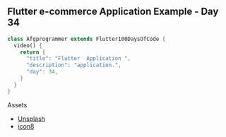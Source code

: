 ## Flutter e-commerce Application Example - Day 34

```dart
class Afgprogrammer extends Flutter100DaysOfCode {
  video() {
    return {
      "title": "Flutter  Application ",
      "description": "application.",
      "day": 34,
    }
  }
}
```

Assets 
* [Unsplash](https://unsplash.com)
* [icon8](https://icons8.com)


